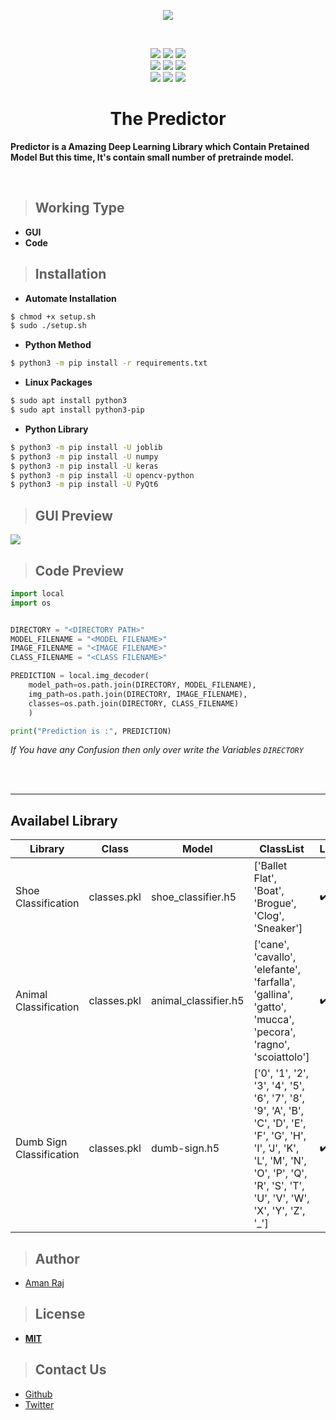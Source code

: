 <p align='center'>
<img src="https://user-images.githubusercontent.com/88227750/212111396-cca97611-cb3f-4475-89b7-1cd63825d9a6.png" align="center">
</p>

<br>

<p align='center'>
    <a href='#'><img src='https://img.shields.io/badge/License-MIT-brightgreen'></a>
    <a href='#'><img src='https://img.shields.io/badge/Platform-Linux%20Based-yellow'></a>
    <a href='#'><img src='https://img.shields.io/badge/Version-0.1-red'></a>
    <br>
    <a href='#'><img src='https://img.shields.io/badge/Author-Aman%20Raj-orange'></a>
    <a href='https://www.python.org/'><img src='https://img.shields.io/badge/Python-%3E%3D3.9-blue'></a>
    <a href='https://github.com/amanraj-bose'><img src='https://img.shields.io/badge/Author-Aman%20Raj-orange'></a>
    <br>
    <a href='https://twitter.com/amanraj_Phunish'><img src='https://img.shields.io/twitter/follow/amanraj_Phunish?style=social'></a>
    <a href='https://github.com/Cracker-NN'><img src='https://img.shields.io/github/followers/amanraj-bose?style=social'></a>
    <a href='https://en.wikipedia.org/wiki/India'><img src='https://img.shields.io/badge/Made%20In-India-orange'></a>
</p>

<h1 align='center'>The Predictor</h1>

**Predictor is a Amazing Deep Learning Library which Contain Pretained Model But this time, It's contain small number of pretrainde model.**

</br>

>## **Working Type**
- **GUI**
- **Code**
<!-- - **CLI** -->

>## **Installation**
- **Automate Installation**
```bash
$ chmod +x setup.sh
$ sudo ./setup.sh
```
- **Python Method**
```bash
$ python3 -m pip install -r requirements.txt
```
- **Linux Packages**
```bash
$ sudo apt install python3
$ sudo apt install python3-pip
```
- **Python Library**
```bash
$ python3 -m pip install -U joblib
$ python3 -m pip install -U numpy
$ python3 -m pip install -U keras
$ python3 -m pip install -U opencv-python
$ python3 -m pip install -U PyQt6
```
>## **GUI Preview**


<img src="https://user-images.githubusercontent.com/88227750/212110833-f117980f-ffdd-4ab0-8c97-e6d8727642a9.png" align="center">

<br>

>## **Code Preview**

```python
import local
import os


DIRECTORY = "<DIRECTORY PATH>"
MODEL_FILENAME = "<MODEL FILENAME>"
IMAGE_FILENAME = "<IMAGE FILENAME>"
CLASS_FILENAME = "<CLASS FILENAME>"

PREDICTION = local.img_decoder(
    model_path=os.path.join(DIRECTORY, MODEL_FILENAME),
    img_path=os.path.join(DIRECTORY, IMAGE_FILENAME),
    classes=os.path.join(DIRECTORY, CLASS_FILENAME)
    )

print("Prediction is :", PREDICTION)
```
*If You have any Confusion then only over write the Variables `DIRECTORY`*

<br>

<!--    >## **CLI Preview** -->

<!-- ```bash

$ python3 predictor --help

Usage: predictor  [ -d Directory Path ] [ -m Model Filename ] [ -c Class Filename ] [ -i Image Filename ]

``` -->

<br>

---

<h2>Availabel Library</h2>


|      Library        | Class        | Model                    |   ClassList   |   Label |
|---------------------|--------------|--------------------------|---------------|---------|
| Shoe Classification | classes.pkl    |  shoe_classifier.h5      | ['Ballet Flat', 'Boat', 'Brogue', 'Clog', 'Sneaker']  |    ✔️      |
|Animal Classification| classes.pkl    |  animal_classifier.h5    | ['cane', 'cavallo', 'elefante', 'farfalla', 'gallina', 'gatto', 'mucca', 'pecora', 'ragno', 'scoiattolo'] |   ✔️  |
| Dumb Sign Classification  | classes.pkl     | dumb-sign.h5    |   ['0', '1', '2', '3', '4', '5', '6', '7', '8', '9', 'A', 'B', 'C', 'D', 'E', 'F', 'G', 'H', 'I', 'J', 'K', 'L', 'M', 'N', 'O', 'P', 'Q', 'R', 'S', 'T', 'U', 'V', 'W', 'X', 'Y', 'Z', '_']   |   ✔️ |

>## **Author**
- [Aman  Raj](https://github.com/amanraj-bose)

>## **License**

- [**MIT**](https://opensource.org/licenses/MIT)

>## **Contact Us**

- [Github](https://github.com/amanraj-bose)
- [Twitter](https://twitter.com/amanraj_Phunish)
